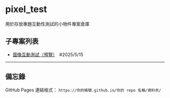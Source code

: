 # pixel_test

用於存放專題互動性測試的小物件專案倉庫

## 子專案列表

- [圖像互動測試（預覽）](https://kuan3625.github.io/pixel_test/image_test/)　#2025/5/15

---

## 備忘錄

GitHub Pages 連結格式：
`https://你的帳號.github.io/你的 repo 名稱/資料夾/`